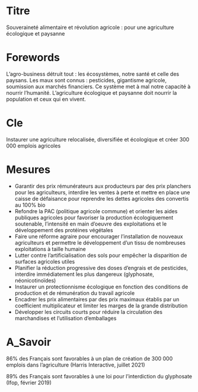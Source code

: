 # Titre
Souveraineté alimentaire et révolution agricole : pour une agriculture écologique et paysanne

# Forewords
L’agro-business détruit tout : les écosystèmes, notre santé et celle des paysans. Les maux sont connus : pesticides, gigantisme agricole, soumission aux marchés financiers. Ce système met à mal notre capacité à nourrir l’humanité. L’agriculture écologique et paysanne doit nourrir la population et ceux qui en vivent.

# Cle
Instaurer une agriculture relocalisée, diversifiée et écologique et créer 300 000 emplois agricoles

# Mesures
* Garantir des prix rémunérateurs aux producteurs par des prix planchers pour les agriculteurs, interdire les ventes à perte et mettre en place une caisse de défaisance pour reprendre les dettes agricoles des convertis au 100% bio
* Refondre la PAC (politique agricole commune) et orienter les aides publiques agricoles pour favoriser la production écologiquement soutenable, l’intensité en main d’oeuvre des exploitations et le développement des protéines végétales
* Faire une réforme agraire pour encourager l’installation de nouveaux agriculteurs et permettre le développement d’un tissu de nombreuses exploitations à taille humaine
* Lutter contre l’artificialisation des sols pour empêcher la disparition de surfaces agricoles utiles
* Planifier la réduction progressive des doses d’engrais et de pesticides, interdire immédiatement les plus dangereux (glyphosate, néonicotinoïdes)
* Instaurer un protectionnisme écologique en fonction des conditions de production et de rémunération du travail agricole
* Encadrer les prix alimentaires par des prix maximaux établis par un coefficient multiplicateur et limiter les marges de la grande distribution
* Développer les circuits courts pour réduire la circulation des marchandises et l’utilisation d’emballages

# A_Savoir
86% des Français sont favorables à un plan de création de 300 000 emplois dans l’agriculture (Harris Interactive, juillet 2021)

89% des Français sont favorables à une loi pour l’interdiction du glyphosate (Ifop, février 2019)